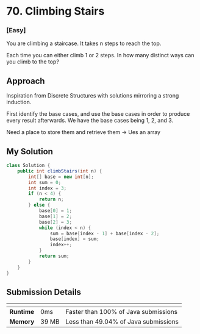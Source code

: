 # 70. Climbing Stairs

### [**Easy**]

You are climbing a staircase. It takes n steps to reach the top.

Each time you can either climb 1 or 2 steps. In how many distinct ways can you climb to the top?

## Approach

Inspiration from Discrete Structures with solutions mirroring a strong induction.

First identify the base cases, and use the base cases in order to produce every result afterwards.
We have the base cases being 1, 2, and 3.

Need a place to store them and retrieve them -> Ues an array

## My Solution

````java
class Solution {
    public int climbStairs(int n) {
        int[] base = new int[n];
        int sum = 0; 
        int index = 3; 
        if (n < 4) {
            return n; 
        } else {
            base[0] = 1;
            base[1] = 2; 
            base[2] = 3; 
            while (index < n) {
                sum = base[index - 1] + base[index - 2]; 
                base[index] = sum;  
                index++; 
            }
            return sum; 
        }
    }
}
````

## Submission Details

| <!-- -->    | <!-- --> | <!-- -->                             |
|-------------|----------|--------------------------------------|
| **Runtime** | 0ms      | Faster than 100% of Java submissions | 
| **Memory**  | 39 MB    | Less than 49.04% of Java submissions |









